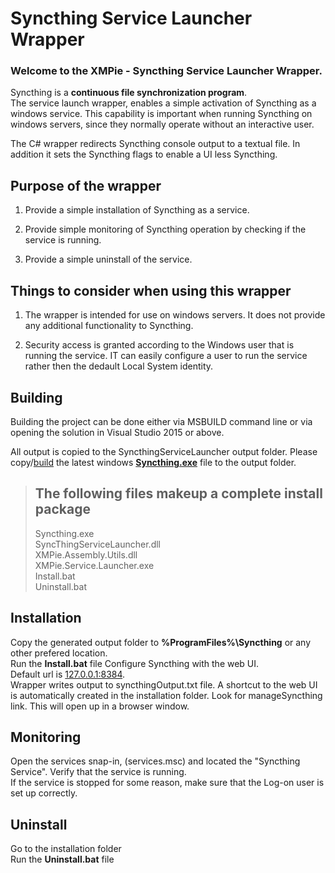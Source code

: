 # Syncthing Service Launcher Wrapper

### Welcome to the XMPie - Syncthing Service Launcher Wrapper.

Syncthing is a **continuous file synchronization program**.  
The service launch wrapper, enables a simple activation of Syncthing as a windows service. This capability is important when running Syncthing on windows servers, since they normally operate without an interactive user.

The C# wrapper redirects Syncthing console output to a textual file. 
In addition it sets the Syncthing flags to enable a UI less Syncthing.

## Purpose of the wrapper

1. Provide a simple installation of Syncthing as a service.

2. Provide simple monitoring of Syncthing operation by checking if the service is running.

3. Provide a simple uninstall of the service.

## Things to consider when using this wrapper

1. The wrapper is intended for use on windows servers. It does not provide any additional functionality to Syncthing.

2. Security access is granted according to the Windows user that is running the service. 
   IT can easily configure a user to run the service rather then the dedault Local System identity.

## Building

Building the project can be done either via MSBUILD command line or via opening the solution in Visual Studio 2015 or above.

All output is copied to the SyncthingServiceLauncher output folder. 
Please copy/[build](https://github.com/syncthing/syncthing) the latest windows **[Syncthing.exe](https://github.com/syncthing/syncthing/releases/)** file to the output folder.

> ## The following files makeup a complete install package
> Syncthing.exe  
> SyncThingServiceLauncher.dll  
> XMPie.Assembly.Utils.dll  
> XMPie.Service.Launcher.exe  
> Install.bat  
> Uninstall.bat  

## Installation

Copy the generated output folder to **%ProgramFiles%\Syncthing** or any other prefered location.  
Run the **Install.bat** file
Configure Syncthing with the web UI.  
Default url is [127.0.0.1:8384](http://127.0.0.1:8384/).  
Wrapper writes output to syncthingOutput.txt file.
A shortcut to the web UI is automatically created in the installation folder. Look for manageSyncthing link. This will open up in a browser window.

## Monitoring

Open the services snap-in, (services.msc) and located the "Syncthing Service".
Verify that the service is running.  
If the service is stopped for some reason, make sure that the Log-on user is set up correctly.

## Uninstall

Go to the installation folder  
Run the **Uninstall.bat** file